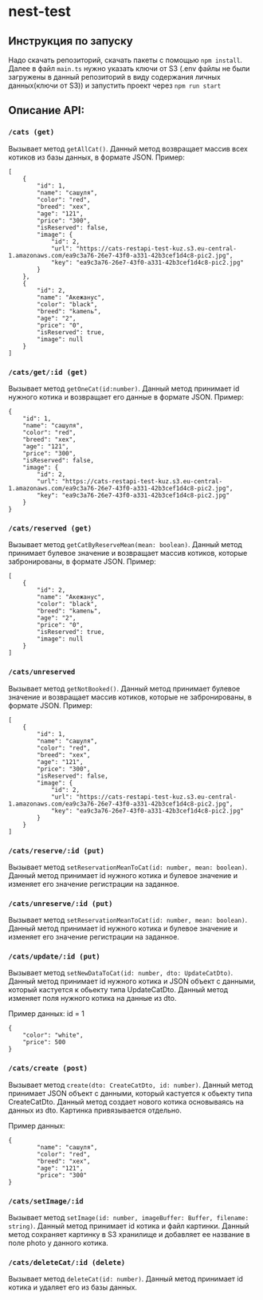 # nest-test
## Инструкция по запуску
Надо скачать репозиторий, скачать пакеты с помощью ```npm install```. Далее в файл ```main.ts``` нужно указать ключи от S3 (.env файлы не были загружены в данный репозиторий в виду содержания личных данных(ключи от S3)) и запустить проект через ```npm run start``` 
 
## Описание API:
 
### ```/cats (get)```
Вызывает метод ```getAllCat()```. Данный метод возвращает массив всех котиков из базы данных, в формате JSON.
Пример:
```
[
    {
        "id": 1,
        "name": "сашуля",
        "color": "red",
        "breed": "xex",
        "age": "121",
        "price": "300",
        "isReserved": false,
        "image": {
            "id": 2,
            "url": "https://cats-restapi-test-kuz.s3.eu-central-1.amazonaws.com/ea9c3a76-26e7-43f0-a331-42b3cef1d4c8-pic2.jpg",
            "key": "ea9c3a76-26e7-43f0-a331-42b3cef1d4c8-pic2.jpg"
        }
    },
    {
        "id": 2,
        "name": "Акежанус",
        "color": "black",
        "breed": "kamenь",
        "age": "2",
        "price": "0",
        "isReserved": true,
        "image": null
    }
]
```
 
### ```/cats/get/:id (get)```
Вызывает метод ```getOneCat(id:number)```. Данный метод принимает id нужного котика и возвращает его данные в формате JSON.
Пример:
```
{
    "id": 1,
    "name": "сашуля",
    "color": "red",
    "breed": "xex",
    "age": "121",
    "price": "300",
    "isReserved": false,
    "image": {
        "id": 2,
        "url": "https://cats-restapi-test-kuz.s3.eu-central-1.amazonaws.com/ea9c3a76-26e7-43f0-a331-42b3cef1d4c8-pic2.jpg",
        "key": "ea9c3a76-26e7-43f0-a331-42b3cef1d4c8-pic2.jpg"
    }
}
```
 
### ```/cats/reserved (get)```
Вызывает метод ```getCatByReserveMean(mean: boolean)```. Данный метод принимает булевое значение и возвращает массив котиков, которые забронированы, в формате JSON.
Пример: 
```
[
    {
        "id": 2,
        "name": "Акежанус",
        "color": "black",
        "breed": "kamenь",
        "age": "2",
        "price": "0",
        "isReserved": true,
        "image": null
    }
]
```
 
### ```/cats/unreserved```
Вызывает метод ```getNotBooked()```. Данный метод принимает булевое значение и возвращает массив котиков, которые не забронированы, в формате JSON.
Пример:
```
[
    {
        "id": 1,
        "name": "сашуля",
        "color": "red",
        "breed": "xex",
        "age": "121",
        "price": "300",
        "isReserved": false,
        "image": {
            "id": 2,
            "url": "https://cats-restapi-test-kuz.s3.eu-central-1.amazonaws.com/ea9c3a76-26e7-43f0-a331-42b3cef1d4c8-pic2.jpg",
            "key": "ea9c3a76-26e7-43f0-a331-42b3cef1d4c8-pic2.jpg"
        }
    }
]
```
### ```/cats/reserve/:id (put)```
Вызывает метод ```setReservationMeanToCat(id: number, mean: boolean)```. Данный метод принимает id нужного котика и булевое значение и изменяет его значение регистрации на заданное.
 
### ```/cats/unreserve/:id (put)```
Вызывает метод ```setReservationMeanToCat(id: number, mean: boolean)```. Данный метод принимает id нужного котика и булевое значение и изменяет его значение регистрации на заданное.
 
### ```/cats/update/:id (put)```
Вызывает метод ```setNewDataToCat(id: number, dto: UpdateCatDto)```. Данный метод принимает id нужного котика и JSON объект с данными, который кастуется к обьекту типа UpdateCatDto. Данный метод изменяет поля нужного котика на данные из dto. 
 
Пример данных:
id = 1
```
{
    "color": "white",
    "price": 500
}
```
 
### ```/cats/create (post)```
Вызывает метод ```create(dto: CreateCatDto, id: number)```. Данный метод принимает JSON объект с данными, который кастуется к обьекту типа СreateCatDto. Данный метод создает нового котика основываясь на данных из dto. Картинка привязывается отдельно.
 
Пример данных:
```
{
        "name": "сашуля",
        "color": "red",
        "breed": "xex",
        "age": "121",
        "price": "300"
}
```
 
### ```/cats/setImage/:id```
Вызывает метод ```setImage(id: number, imageBuffer: Buffer, filename: string)```. Данный метод принимает id котика и файл картинки. Данный метод сохраняет картинку в S3 хранилище и добавляет ее название в поле photo у данного котика. 
 
### ```/cats/deleteCat/:id (delete)```
Вызывает метод ```deleteCat(id: number)```. Данный метод принимает id котика и удаляет его из базы данных.
